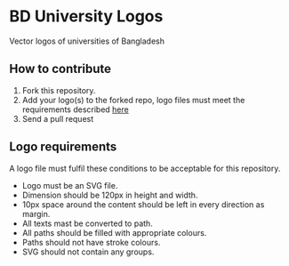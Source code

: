 # BD University Logos

Vector logos of universities of Bangladesh

## How to contribute

1. Fork this repository.
2. Add your logo(s) to the forked repo, logo files must meet the requirements described [here](#logo-requirements)
3. Send a pull request

## Logo requirements

A logo file must fulfil these conditions to be acceptable for this repository.
- Logo must be an SVG file.
- Dimension should be 120px in height and width.
- 10px space around the content should be left in every direction as margin.
- All texts mast be converted to path.
- All paths should be filled with appropriate colours.
- Paths should not have stroke colours.
- SVG should not contain any groups.
